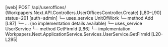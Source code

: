 [web] POST /api/useroffices/  (Workpapers.Next.API.Controllers.UserOfficesController.Create)  [L80–L90] status=201 [auth=admin]
  └─ uses_service UnitOfWork
    └─ method Add [L87]
      └─ ... (no implementation details available)
  └─ uses_service UserService
    └─ method GetFirmId [L86]
      └─ implementation Workpapers.Next.ApplicationService.Services.UserService.GetFirmId [L20-L295]

